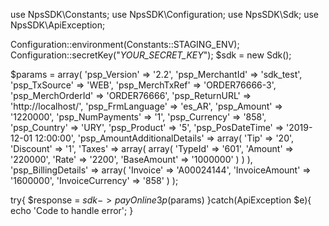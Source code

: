 use NpsSDK\Constants;
use NpsSDK\Configuration;
use NpsSDK\Sdk;
use NpsSDK\ApiException;

Configuration::environment(Constants::STAGING_ENV);
Configuration::secretKey("_YOUR_SECRET_KEY_");
$sdk = new Sdk();

$params = array(
    'psp_Version' => '2.2',
    'psp_MerchantId' => 'sdk_test',
    'psp_TxSource' => 'WEB',
    'psp_MerchTxRef' => 'ORDER76666-3',
    'psp_MerchOrderId' => 'ORDER76666',
    'psp_ReturnURL' => 'http://localhost/',
    'psp_FrmLanguage' => 'es_AR',
    'psp_Amount' => '1220000',
    'psp_NumPayments' => '1',
    'psp_Currency' => '858',
    'psp_Country' => 'URY',
    'psp_Product' => '5',
    'psp_PosDateTime' => '2019-12-01 12:00:00',
    'psp_AmountAdditionalDetails' => array(
        'Tip' => '20',
        'Discount' => '1',
        'Taxes' => array(
            array(
                'TypeId' => '601',
                'Amount' => '220000',
                'Rate' => '2200',
                'BaseAmount' => '1000000'
            )
        )
    ),
    'psp_BillingDetails' => array(
        'Invoice' => 'A00024144',
        'InvoiceAmount' => '1600000',
        'InvoiceCurrency' => '858'
    )
);

try{ 
    $response = $sdk->payOnline3p($params) 
}catch(ApiException $e){ 
    echo 'Code to handle error'; 
} 
